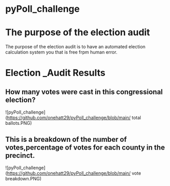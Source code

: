 # pyPoll_challenge
# The purpose of the election audit
The purpose of the election audit is to have an automated election calculation system you that is free frpm human error.
# Election _Audit Results
## How many votes were cast in this congressional election?
![pyPoll_challenge](https://github.com/onehatt29/pyPoll_challenge/blob/main/ total ballots.PNG)

## This is a breakdown of the number of votes,percentage of votes for each county in the precinct.
![pyPoll_challenge](https://github.com/onehatt29/pyPoll_challenge/blob/main/ vote breakdown.PNG)
